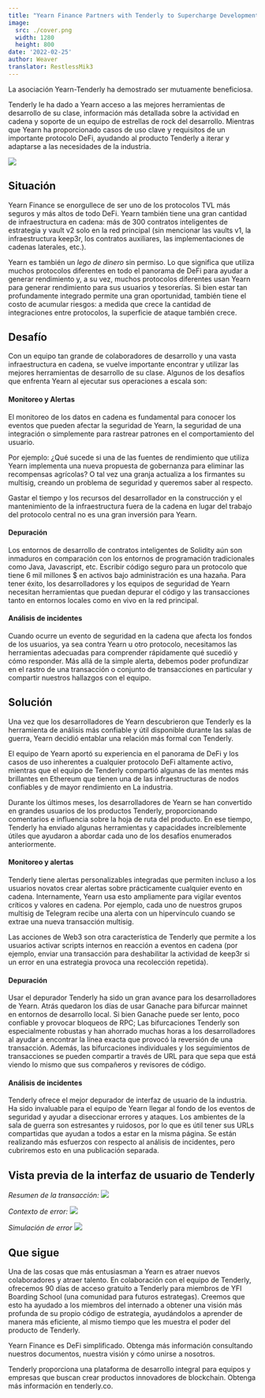 ```yaml
---
title: "Yearn Finance Partners with Tenderly to Supercharge Development, Debugging & Incident Analysis"
image:
  src: ./cover.png
  width: 1280
  height: 800
date: '2022-02-25'
author: Weaver
translator: RestlessMik3
---
```


La asociación Yearn-Tenderly ha demostrado ser mutuamente beneficiosa.

Tenderly le ha dado a Yearn acceso a las mejores herramientas de desarrollo de su clase, información más detallada sobre la actividad en cadena y soporte de un equipo de estrellas de rock del desarrollo. Mientras que Yearn ha proporcionado casos de uso clave y requisitos de un importante protocolo DeFi, ayudando al producto Tenderly a iterar y adaptarse a las necesidades de la industria.

![](cover1.png?w=1400&h=670) 

## Situación
Yearn Finance se enorgullece de ser uno de los protocolos TVL más seguros y más altos de todo DeFi. Yearn también tiene una gran cantidad de infraestructura en cadena: más de 300 contratos inteligentes de estrategia y vault v2 solo en la red principal (sin mencionar las vaults v1, la infraestructura keep3r, los contratos auxiliares, las implementaciones de cadenas laterales, etc.).

Yearn es también un *lego de dinero* sin permiso. Lo que significa que utiliza muchos protocolos diferentes en todo el panorama de DeFi para ayudar a generar rendimiento y, a su vez, muchos protocolos diferentes usan Yearn para generar rendimiento para sus usuarios y tesorerías. Si bien estar tan profundamente integrado permite una gran oportunidad, también tiene el costo de acumular riesgos: a medida que crece la cantidad de integraciones entre protocolos, la superficie de ataque también crece.

## Desafío

Con un equipo tan grande de colaboradores de desarrollo y una vasta infraestructura en cadena, se vuelve importante encontrar y utilizar las mejores herramientas de desarrollo de su clase. Algunos de los desafíos que enfrenta Yearn al ejecutar sus operaciones a escala son:

#### Monitoreo y Alertas
El monitoreo de los datos en cadena es fundamental para conocer los eventos que pueden afectar la seguridad de Yearn, la seguridad de una integración o simplemente para rastrear patrones en el comportamiento del usuario.

Por ejemplo: ¿Qué sucede si una de las fuentes de rendimiento que utiliza Yearn implementa una nueva propuesta de gobernanza para eliminar las recompensas agrícolas? O tal vez una granja actualiza a los firmantes su multisig, creando un problema de seguridad y queremos saber al respecto.

Gastar el tiempo y los recursos del desarrollador en la construcción y el mantenimiento de la infraestructura fuera de la cadena en lugar del trabajo del protocolo central no es una gran inversión para Yearn.

#### Depuración
Los entornos de desarrollo de contratos inteligentes de Solidity aún son inmaduros en comparación con los entornos de programación tradicionales como Java, Javascript, etc. Escribir código seguro para un protocolo que tiene 6 mil millones $ en activos bajo administración es una hazaña. Para tener éxito, los desarrolladores y los equipos de seguridad de Yearn necesitan herramientas que puedan depurar el código y las transacciones tanto en entornos locales como en vivo en la red principal.

#### Análisis de incidentes
Cuando ocurre un evento de seguridad en la cadena que afecta los fondos de los usuarios, ya sea contra Yearn u otro protocolo, necesitamos las herramientas adecuadas para comprender rápidamente qué sucedió y cómo responder. Más allá de la simple alerta, debemos poder profundizar en el rastro de una transacción o conjunto de transacciones en particular y compartir nuestros hallazgos con el equipo.

## Solución
Una vez que los desarrolladores de Yearn descubrieron que Tenderly es la herramienta de análisis más confiable y útil disponible durante las salas de guerra, Yearn decidió entablar una relación más formal con Tenderly.

El equipo de Yearn aportó su experiencia en el panorama de DeFi y los casos de uso inherentes a cualquier protocolo DeFi altamente activo, mientras que el equipo de Tenderly compartió algunas de las mentes más brillantes en Ethereum que tienen una de las infraestructuras de nodos confiables y de mayor rendimiento en La industria.

Durante los últimos meses, los desarrolladores de Yearn se han convertido en grandes usuarios de los productos Tenderly, proporcionando comentarios e influencia sobre la hoja de ruta del producto. En ese tiempo, Tenderly ha enviado algunas herramientas y capacidades increíblemente útiles que ayudaron a abordar cada uno de los desafíos enumerados anteriormente.

#### Monitoreo y alertas
Tenderly tiene alertas personalizables integradas que permiten incluso a los usuarios novatos crear alertas sobre prácticamente cualquier evento en cadena. Internamente, Yearn usa esto ampliamente para vigilar eventos críticos y valores en cadena. Por ejemplo, cada uno de nuestros grupos multisig de Telegram recibe una alerta con un hipervínculo cuando se extrae una nueva transacción multisig.

Las acciones de Web3 son otra característica de Tenderly que permite a los usuarios activar scripts internos en reacción a eventos en cadena (por ejemplo, enviar una transacción para deshabilitar la actividad de keep3r si un error en una estrategia provoca una recolección repetida).

#### Depuración
Usar el depurador Tenderly ha sido un gran avance para los desarrolladores de Yearn. Atrás quedaron los días de usar Ganache para bifurcar mainnet en entornos de desarrollo local. Si bien Ganache puede ser lento, poco confiable y provocar bloqueos de RPC; Las bifurcaciones Tenderly son especialmente robustas y han ahorrado muchas horas a los desarrolladores al ayudar a encontrar la línea exacta que provocó la reversión de una transacción. Además, las bifurcaciones individuales y los seguimientos de transacciones se pueden compartir a través de URL para que sepa que está viendo lo mismo que sus compañeros y revisores de código.

#### Análisis de incidentes
Tenderly ofrece el mejor depurador de interfaz de usuario de la industria. Ha sido invaluable para el equipo de Yearn llegar al fondo de los eventos de seguridad y ayudar a diseccionar errores y ataques. Los ambientes de la sala de guerra son estresantes y ruidosos, por lo que es útil tener sus URLs compartidas que ayudan a todos a estar en la misma página. Se están realizando más esfuerzos con respecto al análisis de incidentes, pero cubriremos esto en una publicación separada.

## Vista previa de la interfaz de usuario de Tenderly

*Resumen de la transacción:*
![](image1.png?w=1140&h=609)

*Contexto de error:*
![](image2.png?w=1131&h=432)

*Simulación de error*
![](image3.png?w=1280&h=672)

## Que sigue
Una de las cosas que más entusiasman a Yearn es atraer nuevos colaboradores y atraer talento. En colaboración con el equipo de Tenderly, ofrecemos 90 días de acceso gratuito a Tenderly para miembros de YFI Boarding School (una comunidad para futuros estrategas). Creemos que esto ha ayudado a los miembros del internado a obtener una visión más profunda de su propio código de estrategia, ayudándolos a aprender de manera más eficiente, al mismo tiempo que les muestra el poder del producto de Tenderly.

Yearn Finance es DeFi simplificado. Obtenga más información consultando nuestros documentos, nuestra visión y cómo unirse a nosotros.

Tenderly proporciona una plataforma de desarrollo integral para equipos y empresas que buscan crear productos innovadores de blockchain. Obtenga más información en tenderly.co.

